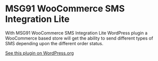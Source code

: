 # MSG91 WooCommerce SMS Integration Lite
With MSG91 WooCommerce SMS Integration Lite WordPress plugin a WooCommerce based store will get the ability to send different types of SMS depending upon the different order status.

[See this plugin on WordPress.org](https://wordpress.org/plugins/msg91-woocommerce-sms-integration-lite/)
